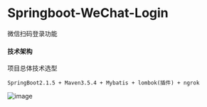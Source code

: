 # Springboot-WeChat-Login

微信扫码登录功能

#### 技术架构

项目总体技术选型

```
SpringBoot2.1.5 + Maven3.5.4 + Mybatis + lombok(插件) + ngrok
```

![image](https://github.com/webVueBlog/Springboot-WeChat-Login/assets/59645426/e97bfb42-554a-43b9-8be8-1d09127795f0)
